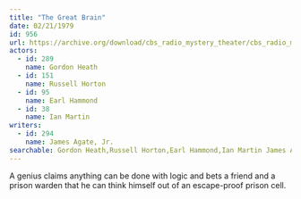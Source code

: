 ```yaml
---
title: "The Great Brain"
date: 02/21/1979
id: 956
url: https://archive.org/download/cbs_radio_mystery_theater/cbs_radio_mystery_theater-0951-1000.zip/cbs_radio_mystery_theater-0951-1000%2Fcbsrmt_0956_the_great_brain.mp3
actors:  
  - id: 289
    name: Gordon Heath  
  - id: 151
    name: Russell Horton  
  - id: 95
    name: Earl Hammond  
  - id: 38
    name: Ian Martin
writers:  
  - id: 294
    name: James Agate, Jr.
searchable: Gordon Heath,Russell Horton,Earl Hammond,Ian Martin James Agate, Jr.
---
```

A genius claims anything can be done with logic and bets a friend and a prison warden that he can think himself out of an escape-proof prison cell.